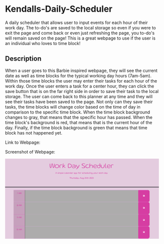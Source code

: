 # Kendalls-Daily-Scheduler
A daily scheduler that allows user to input events for each hour of their work day. The to-do's are saved to the local storage so even if you were to exit the page and come back or even just refreshing the page, you to-do's will remain saved on the page! This is a great webpage to use if the user is an individual who loves to time block!

## Description 

When a user goes to this Barbie inspired webpage, they will see the current date as well as time blocks for the typical working day hours (7am-5am). Within those time blocks the user may enter their tasks for each hour of the work day. Once the user enters a task for a center hour, they can click the save button that is on the far right side in order to save their task to the local storage. The user can come back to this planner at any time and they will see their tasks have been saved to the page. Not only can they save their tasks, the time blocks will change color based on the time of day in comparison to the specific time block. When the time block background changes to gray, that means that the specific hour has passed. When the time block's background is red, that means that is the current hour of the day. Finally, if the time block background is green that means that time block has not happened yet. 

Link to Webpage: 


Screenshot of Webpage:

![screenschot of webpage](<images/Screen Shot 2023-08-24 at 6.21.06 PM.png>)

